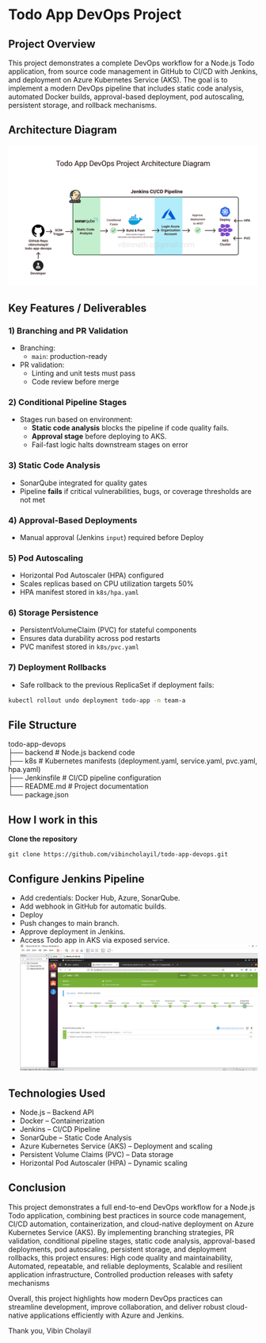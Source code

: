 # Todo App DevOps Project

## Project Overview
This project demonstrates a complete DevOps workflow for a Node.js Todo application, from source code management in GitHub to CI/CD with Jenkins, and deployment on Azure Kubernetes Service (AKS). The goal is to implement a modern DevOps pipeline that includes static code analysis, automated Docker builds, approval-based deployment, pod autoscaling, persistent storage, and rollback mechanisms.  

## Architecture Diagram
![DevOps Pipeline Architecture](https://github.com/vibincholayil/todo-app-devops/blob/main/images/ach01.png)

## Key Features / Deliverables

### 1) Branching and PR Validation
- Branching:
  - `main`: production-ready
- PR validation:
  - Linting and unit tests must pass
  - Code review before merge

### 2) Conditional Pipeline Stages
- Stages run based on environment:
  - **Static code analysis** blocks the pipeline if code quality fails.
  - **Approval stage** before deploying to AKS.
  - Fail-fast logic halts downstream stages on error

### 3) Static Code Analysis
- SonarQube integrated for quality gates
- Pipeline **fails** if critical vulnerabilities, bugs, or coverage thresholds are not met

### 4) Approval-Based Deployments
- Manual approval (Jenkins `input`) required before Deploy

### 5) Pod Autoscaling
- Horizontal Pod Autoscaler (HPA) configured
- Scales replicas based on CPU utilization targets  50%
- HPA manifest stored in `k8s/hpa.yaml`

### 6) Storage Persistence
- PersistentVolumeClaim (PVC) for stateful components
- Ensures data durability across pod restarts
- PVC manifest stored in `k8s/pvc.yaml`

### 7) Deployment Rollbacks
- Safe rollback to the previous ReplicaSet if deployment fails:
```bash
kubectl rollout undo deployment todo-app -n team-a
```

## File Structure
todo-app-devops  
├── backend              # Node.js backend code  
├── k8s                  # Kubernetes manifests (deployment.yaml, service.yaml, pvc.yaml, hpa.yaml)  
├── Jenkinsfile          # CI/CD pipeline configuration  
├── README.md            # Project documentation  
└── package.json  

## How I work in this

**Clone the repository**
```
git clone https://github.com/vibincholayil/todo-app-devops.git
```

## Configure Jenkins Pipeline
- Add credentials: Docker Hub, Azure, SonarQube.
- Add webhook in GitHub for automatic builds.
- Deploy
- Push changes to main branch.
- Approve deployment in Jenkins.
- Access Todo app in AKS via exposed service.
![Jenkins Pipeline ](https://github.com/vibincholayil/todo-app-devops/blob/main/images/SS-pipeline.png)


## Technologies Used
- Node.js – Backend API
- Docker – Containerization
- Jenkins – CI/CD Pipeline
- SonarQube – Static Code Analysis
- Azure Kubernetes Service (AKS) – Deployment and scaling
- Persistent Volume Claims (PVC) – Data storage
- Horizontal Pod Autoscaler (HPA) – Dynamic scaling

## Conclusion

This project demonstrates a full end-to-end DevOps workflow for a Node.js Todo application, combining best practices in source code management, CI/CD automation, containerization, and cloud-native deployment on Azure Kubernetes Service (AKS).  By implementing branching strategies, PR validation, conditional pipeline stages, static code analysis, approval-based deployments, pod autoscaling, persistent storage, and deployment rollbacks, this project ensures: High code quality and maintainability, Automated, repeatable, and reliable deployments, Scalable and resilient application infrastructure, Controlled production releases with safety mechanisms  

Overall, this project highlights how modern DevOps practices can streamline development, improve collaboration, and deliver robust cloud-native applications efficiently with Azure and Jenkins.

Thank you,
Vibin Cholayil

